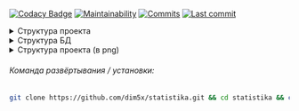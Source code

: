 [![Codacy Badge](https://app.codacy.com/project/badge/Grade/394fdb6ea9b7416e9b43fd75aa23caed)](https://app.codacy.com/gh/dim5x/statistika/dashboard?utm_source=gh&utm_medium=referral&utm_content=&utm_campaign=Badge_grade)
[![Maintainability](https://api.codeclimate.com/v1/badges/64ff277d3979ce6f4f83/maintainability)](https://codeclimate.com/github/dim5x/statistika/maintainability)
[![Commits](https://badgen.net/github/commits/dim5x/statistika)]()
[![Last commit](https://badgen.net/github/last-commit/dim5x/statistika)]()

<details>
<summary>
Структура проекта
</summary>

    ┌───
    │   .gitignore                          - для указания файлов и каталогов, которые должны быть проигнорированы при коммите.
    │   deploy.sh                           - скрипт для развёртывания на виртуальной машине.                                  
    │   readme.md                           - текущий файл, содержащий информацию о проекте.
    │   requirements.txt                    - для указания зависимостей (библиотек и их версий), необходимых для работы проекта.
    │   statistics.pyproj                   - файл конфигурации проекта для Python в Visual Studio. 
    │   statistics.sln                      - для хранения информации о проекте и его компонентах в Visual Studio. 
    │   update.sh                           -  
    │
    ├───.github
    │   └───workflows
    │           static.yml                  -
    ├───cicd
    │       db_initialization.py            -
    │    
    ├───doc
    │       index.html                      -
    │       search.js
    │       Stat.png
    │       statistika.html                 -
    │       _config.yml
    │
    ├───source
    │   │   db_management.py                -
    │   │   statistika.py                   - основной скрипт.
    │   │
    │   ├───static
    │   │   ├───css
    │   │   │   │   base.css                -
    │   │   │   │   game.css                -
    │   │   │   │   index.css               -
    │   │   │   │   login.css               - 
    │   │   │   │   maintable.css           -
    │   │   │   │   modal.css               -  
    │   │   │   │   player.css              -
    │   │   │   │   score.css               -
    │   │   │   │   season.css              -
    │   │   │   │
    │   │   │   └───out
    │   │   │           tabulator.min.css   - минимизированный файл стилей CSS для библиотеки Tabulator.
    │   │   │
    │   │   ├───img
    │   │   │       favicon-32x32.png       - иконка, которая используется веб-сайтами для отображения во вкладке браузера.
    │   │   │       404.png                 - для страницы 404.
    │   │   │
    │   │   └───js
    │   │       │   check_packets.js        -
    │   │       │   modal.js                -
    │   │       │   table_main.js           - обработчик главной таблицы.
    │   │       │   table_players.js        - обработчик таблицы игроков.
    │   │       │   table_teams.js          -
    │   │       │
    │   │       └───out
    │   │               jquery-3.6.0.min.js - минимизированный файл библиотеки jQuery.
    │   │               tabulator.min.js    - файл библиотеки Tabulator, которая используется для создания интерактивных таблиц.
    │   │
    │   └───templates
    │           404.html                    -
    │           add_game.html
    │           add_player.html
    │           add_score.html
    │           add_team.html               -
    │           base.html
    │           index.html
    │           login.html
    │           main_table.html             -
    │
    ├───tests
    │       test_app.py                     -
    │
    └───util
        │   data.db                         - актуальные данные на 30.05.2024 (1373 записи).
        │   parsing_maii_to_db.py           - скрипт парсер МАИИ.
        │
        └───sql
                teams_questions.txt
                teams_rating.txt

</details>

<details>
<summary>
Структура БД
</summary>
    
```mermaid

erDiagram
    games }|--|{ game_result : places
    games {
        int id
        date date
    }
    teams }|--|{ game_result : contains
    teams {
        int id
        string name
    }
    game_result {
        int game_id
        string game_type
        int team_id
        int team_score
    }
    players{
        int id
        string fio
        int player_id
    }
    scores{
        int position
        int score
    }
    users{
        string login
        string salt
        string hash
    }
```
</details>

<details>
<summary>
Структура проекта (в png)
</summary>

(а здесь в формате холста Obsidian: <https://www.sharecanvas.io/p/stat>)

![Stat.png](doc/Stat.png)
    
</details>


###### Команда развёртывания / установки:

###### 
```bash
git clone https://github.com/dim5x/statistika.git && cd statistika && chmod +x deploy.sh && sudo ./deploy.sh
```
